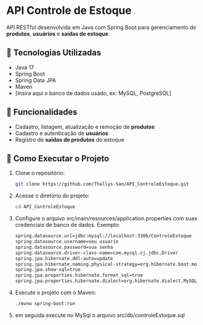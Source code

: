 # API Controle de Estoque

API RESTful desenvolvida em Java com Spring Boot para gerenciamento de **produtos**, **usuários** e **saídas de estoque**.

## 🔧 Tecnologias Utilizadas

- Java 17  
- Spring Boot  
- Spring Data JPA  
- Maven  
- [Insira aqui o banco de dados usado, ex: MySQL, PostgreSQL]

## 📂 Funcionalidades

- Cadastro, listagem, atualização e remoção de **produtos**  
- Cadastro e autenticação de **usuários**  
- Registro de **saídas de produtos** do estoque  

## 🚀 Como Executar o Projeto

1. Clone o repositório:
   ```bash
   git clone https://github.com/Thallys-San/API_ControleEstoque.git
   
2. Acesse o diretório do projeto:
   ```bash
   cd API_ControleEstoque
   
3. Configure o arquivo src/main/resources/application.properties com suas credenciais de banco de dados. Exemplo:
   ```bash
   spring.datasource.url=jdbc:mysql://localhost:3306/ControleEstoque
   spring.datasource.username=seu usuario
   spring.datasource.password=sua senha
   spring.datasource.driver-class-name=com.mysql.cj.jdbc.Driver
   spring.jpa.hibernate.ddl-auto=update
   spring.jpa.hibernate.naming.physical-strategy=org.hibernate.boot.model.naming.PhysicalNamingStrategyStandardImpl
   spring.jpa.show-sql=true
   spring.jpa.properties.hibernate.format_sql=true
   spring.jpa.properties.hibernate.dialect=org.hibernate.dialect.MySQL8Dialect

4. Execute o projeto com o Maven:
   ```bash
   ./mvnw spring-boot:run
   
5. em seguida execute no MySql o arquivo src/db/controleEstoque.sql



